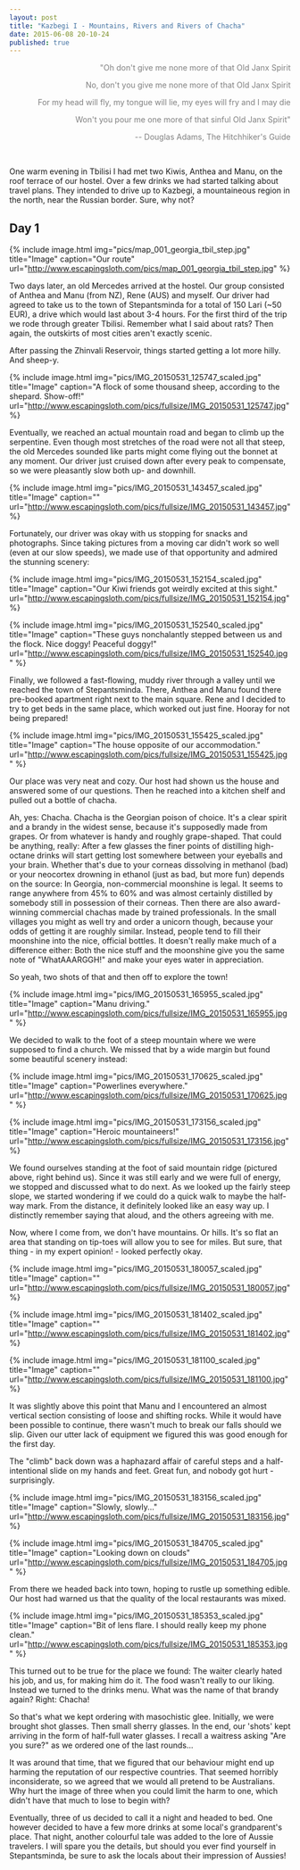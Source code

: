 ```yaml
---
layout: post
title: "Kazbegi I - Mountains, Rivers and Rivers of Chacha"
date: 2015-06-08 20-10-24
published: true
---
```

<div align="right" style="color:gray">
"Oh don't give me none more of that Old Janx Spirit <br>

No, don't you give me none more of that Old Janx Spirit <br>

For my head will fly, my tongue will lie, my eyes will fry and I may die<br>

Won't you pour me one more of that sinful Old Janx Spirit" <br>

-- Douglas Adams, The Hitchhiker's Guide <br>
</div> <br>



One warm evening in Tbilisi I had met two Kiwis, Anthea and Manu, on the roof terrace of our hostel. Over a few drinks we had started talking about travel plans. They intended to drive up to Kazbegi, a mountaineous region in the north, near the Russian border. Sure, why not?

## Day 1

{% include image.html img="pics/map_001_georgia_tbil_step.jpg" title="Image" caption="Our route" url="http://www.escapingsloth.com/pics/map_001_georgia_tbil_step.jpg" %}


Two days later, an old Mercedes arrived at the hostel. Our group consisted of Anthea and Manu (from NZ), Rene (AUS) and myself. Our driver had agreed to take us to the town of Stepantsminda for a total of 150 Lari (~50 EUR), a drive which would last about 3-4 hours. For the first third of the trip we rode through greater Tbilisi. Remember what I said about rats? Then again, the outskirts of most cities aren't exactly scenic.  

After passing the Zhinvali Reservoir, things started getting a lot more hilly. And sheep-y.

{% include image.html img="pics/IMG_20150531_125747_scaled.jpg" title="Image" caption="A flock of some thousand sheep, according to the shepard. Show-off!" url="http://www.escapingsloth.com/pics/fullsize/IMG_20150531_125747.jpg" %}

Eventually, we reached an actual mountain road and began to climb up the serpentine. Even though most stretches of the road were not all that steep, the old Mercedes sounded like parts might come flying out the bonnet at any moment. Our driver just cruised down after every peak to compensate, so we were pleasantly slow both up- and downhill.

{% include image.html img="pics/IMG_20150531_143457_scaled.jpg" title="Image" caption="" url="http://www.escapingsloth.com/pics/fullsize/IMG_20150531_143457.jpg" %}

Fortunately, our driver was okay with us stopping for snacks and photographs. Since taking pictures from a moving car didn't work so well (even at our slow speeds), we made use of that opportunity and admired the stunning scenery:

{% include image.html img="pics/IMG_20150531_152154_scaled.jpg" title="Image" caption="Our Kiwi friends got weirdly excited at this sight." url="http://www.escapingsloth.com/pics/fullsize/IMG_20150531_152154.jpg" %}

{% include image.html img="pics/IMG_20150531_152540_scaled.jpg" title="Image" caption="These guys nonchalantly stepped between us and the flock. Nice doggy! Peaceful doggy!" url="http://www.escapingsloth.com/pics/fullsize/IMG_20150531_152540.jpg" %}

Finally, we followed a fast-flowing, muddy river through a valley until we reached the town of Stepantsminda. There, Anthea and Manu found there pre-booked apartment right next to the main square. Rene and I decided to try to get beds in the same place, which worked out just fine. Hooray for not being prepared!

{% include image.html img="pics/IMG_20150531_155425_scaled.jpg" title="Image" caption="The house opposite of our accommodation." url="http://www.escapingsloth.com/pics/fullsize/IMG_20150531_155425.jpg" %}

Our place was very neat and cozy. Our host had shown us the house and answered some of our questions. Then he reached into a kitchen shelf and pulled out a bottle of chacha.

Ah, yes: Chacha. Chacha is the Georgian poison of choice. It's a clear spirit and a brandy in the widest sense, because it's supposedly made from grapes. Or from whatever is handy and roughly grape-shaped. That could be anything, really: After a few glasses the finer points of distilling high-octane drinks will start getting lost somewhere between your eyeballs and your brain. Whether that's due to your corneas dissolving in methanol (bad) or your neocortex drowning in ethanol (just as bad, but more fun) depends on the source: In Georgia, non-commercial moonshine is legal. It seems to range anywhere from 45% to 60% and was almost certainly distilled by somebody still in possession of their corneas. Then there are also award-winning commercial chachas made by trained professionals. In the small villages you might as well try and order a unicorn though, because your odds of getting it are roughly similar. Instead, people tend to fill their moonshine into the nice, official bottles. It doesn't really make much of a difference either: Both the nice stuff and the moonshine give you the same note of "WhatAAARGGH!" and make your eyes water in appreciation.

So yeah, two shots of that and then off to explore the town!



{% include image.html img="pics/IMG_20150531_165955_scaled.jpg" title="Image" caption="Manu driving." url="http://www.escapingsloth.com/pics/fullsize/IMG_20150531_165955.jpg" %}

We decided to walk to the foot of a steep mountain where we were supposed to find a church. We missed that by a wide margin but found some beautiful scenery instead:

{% include image.html img="pics/IMG_20150531_170625_scaled.jpg" title="Image" caption="Powerlines everywhere." url="http://www.escapingsloth.com/pics/fullsize/IMG_20150531_170625.jpg" %}

{% include image.html img="pics/IMG_20150531_173156_scaled.jpg" title="Image" caption="Heroic mountaineers!" url="http://www.escapingsloth.com/pics/fullsize/IMG_20150531_173156.jpg" %}


We found ourselves standing at the foot of said mountain ridge (pictured above, right behind us). Since it was still early and we were full of energy, we stopped and discussed what to do next. As we looked up the fairly steep slope, we started wondering if we could do a quick walk to maybe the half-way mark. From the distance, it definitely looked like an easy way up. I distinctly remember saying that aloud, and the others agreeing with me.

Now, where I come from, we don't have mountains. Or hills. It's so flat an area that standing on tip-toes will allow you to see for miles. But sure, that thing - in my expert opinion! - looked perfectly okay.

{% include image.html img="pics/IMG_20150531_180057_scaled.jpg" title="Image" caption="" url="http://www.escapingsloth.com/pics/fullsize/IMG_20150531_180057.jpg" %}

{% include image.html img="pics/IMG_20150531_181402_scaled.jpg" title="Image" caption="" url="http://www.escapingsloth.com/pics/fullsize/IMG_20150531_181402.jpg" %}

{% include image.html img="pics/IMG_20150531_181100_scaled.jpg" title="Image" caption="" url="http://www.escapingsloth.com/pics/fullsize/IMG_20150531_181100.jpg" %}

It was slightly above this point that Manu and I encountered an almost vertical section consisting of loose and shifting rocks. While it would have been possible to continue, there wasn't much to break our falls should we slip. Given our utter lack of equipment we figured this was good enough for the first day. 

The "climb" back down was a haphazard affair of careful steps and a half-intentional slide on my hands and feet. Great fun, and nobody got hurt - surprisingly.

{% include image.html img="pics/IMG_20150531_183156_scaled.jpg" title="Image" caption="Slowly, slowly..." url="http://www.escapingsloth.com/pics/fullsize/IMG_20150531_183156.jpg" %}

{% include image.html img="pics/IMG_20150531_184705_scaled.jpg" title="Image" caption="Looking down on clouds" url="http://www.escapingsloth.com/pics/fullsize/IMG_20150531_184705.jpg" %}


From there we headed back into town, hoping to rustle up something edible. Our host had warned us that the quality of the local restaurants was mixed.

{% include image.html img="pics/IMG_20150531_185353_scaled.jpg" title="Image" caption="Bit of lens flare. I should really keep my phone clean." url="http://www.escapingsloth.com/pics/fullsize/IMG_20150531_185353.jpg" %}

This turned out to be true for the place we found: The waiter clearly hated his job, and us, for making him do it. The food wasn't really to our liking. Instead we turned to the drinks menu. What was the name of that brandy again? Right: Chacha!

So that's what we kept ordering with masochistic glee. Initially, we were brought shot glasses. Then small sherry glasses. In the end, our 'shots' kept arriving in the form of half-full water glasses. I recall a waitress asking "Are you sure?" as we ordered one of the last rounds...

It was around that time, that we figured that our behaviour  might end up harming the reputation of our respective countries. That seemed horribly inconsiderate, so we agreed that we would all pretend to be Australians. Why hurt the image of three when you could limit the harm to one, which didn't have that much to lose to begin with?

Eventually, three of us decided to call it a night and headed to bed. One however decided to have a few more drinks at some local's grandparent's place. That night, another colourful tale was added to the lore of Aussie travelers. I will spare you the details, but should you ever find yourself in Stepantsminda, be sure to ask the locals about their impression of Aussies!

